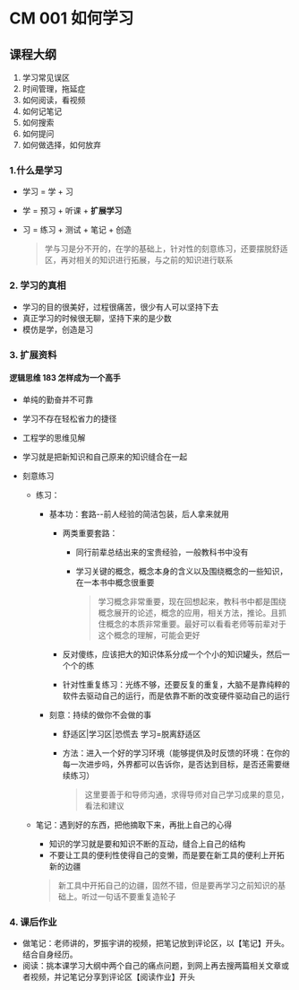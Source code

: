 # CM 001 如何学习

## 课程大纲

1. 学习常见误区
2. 时间管理，拖延症
3. 如何阅读，看视频
4. 如何记笔记
5. 如何搜索
6. 如何提问
7. 如何做选择，如何放弃

### 1.什么是学习

- 学习 = 学 + 习   

- 学 = 预习 + 听课 + **扩展学习**

- 习 = 练习 + 测试 + 笔记 + 创造

  > 学与习是分不开的，在学的基础上，针对性的刻意练习，还要摆脱舒适区，再对相关的知识进行拓展，与之前的知识进行联系

### 2. 学习的真相

- 学习的目的很美好，过程很痛苦，很少有人可以坚持下去
- 真正学习的时候很无聊，坚持下来的是少数
- 模仿是学，创造是习

### 3. 扩展资料

#### 逻辑思维 183 怎样成为一个高手

- 单纯的勤奋并不可靠

- 学习不存在轻松省力的捷径

- 工程学的思维见解

- 学习就是把新知识和自己原来的知识缝合在一起

- 刻意练习

  - 练习：

    - 基本功：套路--前人经验的简洁包装，后人拿来就用

      - 两类重要套路：

        - 同行前辈总结出来的宝贵经验，一般教科书中没有

        - 学习关键的概念，概念本身的含义以及围绕概念的一些知识，在一本书中概念很重要

          > 学习概念非常重要，现在回想起来，教科书中都是围绕概念展开的论述，概念的应用，相关方法，推论。且抓住概念的本质非常重要。最好可以看看老师等前辈对于这个概念的理解，可能会更好

      - 反对傻练，应该把大的知识体系分成一个个小的知识罐头，然后一个个的练

      - 针对性重复练习：光练不够，还要反复的重复，大脑不是靠纯粹的软件去驱动自己的运行，而是依靠不断的改变硬件驱动自己的运行

    - 刻意：持续的做你不会做的事

      - 舒适区|学习区|恐慌去    学习=脱离舒适区

      - 方法：进入一个好的学习环境（能够提供及时反馈的环境：在你的每一次进步吗，外界都可以告诉你，是否达到目标，是否还需要继续练习）

        > 这里要善于和导师沟通，求得导师对自己学习成果的意见，看法和建议

  - 笔记：遇到好的东西，把他摘取下来，再批上自己的心得

    - 知识的学习就是要和知识不断的互动，缝合上自己的结构
    - 不要让工具的便利性使得自己的变懒，而是要在新工具的便利上开拓新的边疆

    > 新工具中开拓自己的边疆，固然不错，但是要再学习之前知识的基础上。听过一句话不要重复造轮子

#### 

### 4. 课后作业

- 做笔记：老师讲的，罗振宇讲的视频，把笔记放到评论区，以【笔记】开头。结合自身经历。
- 阅读：挑本课学习大纲中两个自己的痛点问题，到网上再去搜两篇相关文章或者视频，并记笔记分享到评论区【阅读作业】开头


